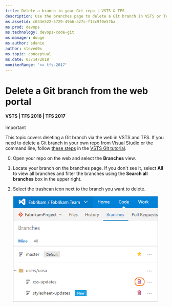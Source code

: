 ```yaml
---
title: Delete a branch in your Git repo | VSTS & TFS
description: Use the branches page to delete a Git branch in VSTS or Team Foundation Server
ms.assetid: c033e522-5729-49b6-a27c-f13c9f0e57ba
ms.prod: devops
ms.technology: devops-code-git 
ms.manager: douge
ms.author: sdanie
author: steved0x
ms.topic: conceptual
ms.date: 03/14/2018
monikerRange: '>= tfs-2017'
---
```



# Delete a Git branch from the web portal

#### VSTS | TFS 2018 | TFS 2017

>[!IMPORTANT]
> This topic covers deleting a Git branch via the web in VSTS and TFS. If you need to delete a Git branch in your own repo from Visual Studio or the command line,
> follow [these steps](branches.md#delete-a-branch) in the [VSTS Git tutorial](gitworkflow.md).

0. Open your repo on the web and select the  **Branches** view.

0. Locate your branch on the branches page. If you don't see it, select **All** to view all branches and filter the branches using the **Search all branches** box in the upper right.

0. Select the trashcan icon next to the branch you want to delete. 

    ![Delete your branch in the VSTS/TFS web portal](_img/branches/delete_branch.png)
